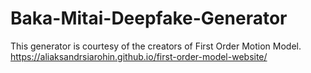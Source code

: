 # Baka-Mitai-Deepfake-Generator
This generator is courtesy of the creators of First Order Motion Model. https://aliaksandrsiarohin.github.io/first-order-model-website/
